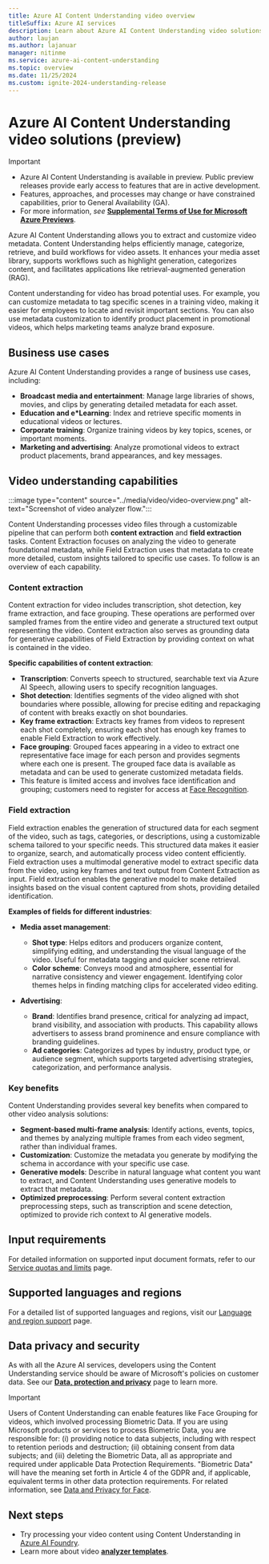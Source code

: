```yaml
---
title: Azure AI Content Understanding video overview
titleSuffix: Azure AI services
description: Learn about Azure AI Content Understanding video solutions.
author: laujan
ms.author: lajanuar
manager: nitinme
ms.service: azure-ai-content-understanding
ms.topic: overview
ms.date: 11/25/2024
ms.custom: ignite-2024-understanding-release
---
```


# Azure AI Content Understanding video solutions (preview)

> [!IMPORTANT]
>
> * Azure AI Content Understanding is available in preview. Public preview releases provide early access to features that are in active development.
> * Features, approaches, and processes may change or have constrained capabilities, prior to General Availability (GA).
> * For more information, *see* [**Supplemental Terms of Use for Microsoft Azure Previews**](https://azure.microsoft.com/support/legal/preview-supplemental-terms).

Azure AI Content Understanding allows you to extract and customize video metadata. Content Understanding helps efficiently manage, categorize, retrieve, and build workflows for video assets. It enhances your media asset library, supports workflows such as highlight generation, categorizes content, and facilitates applications like retrieval-augmented generation (RAG). 

Content understanding for video has broad potential uses. For example, you can customize metadata to tag specific scenes in a training video, making it easier for employees to locate and revisit important sections. You can also use metadata customization to identify product placement in promotional videos, which helps marketing teams analyze brand exposure.

## Business use cases

Azure AI Content Understanding provides a range of business use cases, including:

* **Broadcast media and entertainment**: Manage large libraries of shows, movies, and clips by generating detailed metadata for each asset.
* **Education and e*Learning**: Index and retrieve specific moments in educational videos or lectures.
* **Corporate training**: Organize training videos by key topics, scenes, or important moments.
* **Marketing and advertising**: Analyze promotional videos to extract product placements, brand appearances, and key messages.

## Video understanding capabilities

:::image type="content" source="../media/video/video-overview.png" alt-text="Screenshot of video analyzer flow.":::

Content Understanding processes video files through a customizable pipeline that can perform both **content extraction** and **field extraction** tasks. Content Extraction focuses on analyzing the video to generate foundational metadata, while Field Extraction uses that metadata to create more detailed, custom insights tailored to specific use cases. To follow is an overview of each capability.

### Content extraction 

Content extraction for video includes transcription, shot detection, key frame extraction, and face grouping. These operations are performed over sampled frames from the entire video and generate a structured text output representing the video. Content extraction also serves as grounding data for generative capabilities of Field Extraction by providing context on what is contained in the video.

**Specific capabilities of content extraction**:

* **Transcription**: Converts speech to structured, searchable text via Azure AI Speech, allowing users to specify recognition languages.
* **Shot detection**: Identifies segments of the video aligned with shot boundaries where possible, allowing for precise editing and repackaging of content with breaks exactly on shot boundaries.
* **Key frame extraction**: Extracts key frames from videos to represent each shot completely, ensuring each shot has enough key frames to enable Field Extraction to work effectively.
* **Face grouping**: Grouped faces appearing in a video to extract one representative face image for each person and provides segments where each one is present. The grouped face data is available as metadata and can be used to generate customized metadata fields.
* This feature is limited access and involves face identification and grouping; customers need to register for access at [Face Recognition](https://aka.ms/facerecognition).

### Field extraction 

Field extraction enables the generation of structured data for each segment of the video, such as tags, categories, or descriptions, using a customizable schema tailored to your specific needs. This structured data makes it easier to organize, search, and automatically process video content efficiently. Field extraction uses a multimodal generative model to extract specific data from the video, using key frames and text output from Content Extraction as input. Field extraction enables the generative model to make detailed insights based on the visual content captured from shots, providing detailed identification.

**Examples of fields for different industries**:

* **Media asset management**:

  * **Shot type**: Helps editors and producers organize content, simplifying editing, and understanding the visual language of the video. Useful for metadata tagging and quicker scene retrieval.
  * **Color scheme**: Conveys mood and atmosphere, essential for narrative consistency and viewer engagement. Identifying color themes helps in finding matching clips for accelerated video editing.

* **Advertising**:

  * **Brand**: Identifies brand presence, critical for analyzing ad impact, brand visibility, and association with products. This capability allows advertisers to assess brand prominence and ensure compliance with branding guidelines.
  * **Ad categories**: Categorizes ad types by industry, product type, or audience segment, which supports targeted advertising strategies, categorization, and performance analysis.

### Key benefits

Content Understanding provides several key benefits when compared to other video analysis solutions:

* **Segment-based multi-frame analysis**: Identify actions, events, topics, and themes by analyzing multiple frames from each video segment, rather than individual frames.
* **Customization**: Customize the metadata you generate by modifying the schema in accordance with your specific use case.
* **Generative models**: Describe in natural language what content you want to extract, and Content Understanding uses generative models to extract that metadata.
* **Optimized preprocessing**: Perform several content extraction preprocessing steps, such as transcription and scene detection, optimized to provide rich context to AI generative models.

## Input requirements
For detailed information on supported input document formats, refer to our [Service quotas and limits](../service-limits.md) page.

## Supported languages and regions
For a detailed list of supported languages and regions, visit our [Language and region support](../language-region-support.md) page.

## Data privacy and security

As with all the Azure AI services, developers using the Content Understanding service should be aware of Microsoft's policies on customer data. See our [**Data, protection and privacy**](https://www.microsoft.com/trust-center/privacy) page to learn more.

> [!IMPORTANT]
> Users of Content Understanding can enable features like Face Grouping for videos, which involved processing Biometric Data. If you are using Microsoft products or services to process Biometric Data, you are responsible for: (i) providing notice to data subjects, including with respect to retention periods and destruction; (ii) obtaining consent from data subjects; and (iii) deleting the Biometric Data, all as appropriate and required under applicable Data Protection Requirements. "Biometric Data" will have the meaning set forth in Article 4 of the GDPR and, if applicable, equivalent terms in other data protection requirements. For related information, see [Data and Privacy for Face](/legal/cognitive-services/face/data-privacy-security).

## Next steps

* Try processing your video content using Content Understanding in [Azure AI Foundry](https://ai.azure.com/).
* Learn more about video [**analyzer templates**](../quickstart/use-ai-foundry.md).
